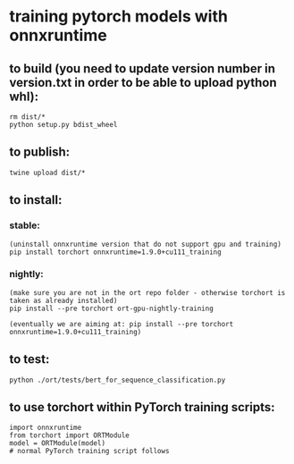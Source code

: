 # training pytorch models with onnxruntime

## to build (you need to update version number in version.txt in order to be able to upload python whl):
    rm dist/*
    python setup.py bdist_wheel

## to publish:
    twine upload dist/*

## to install:
### stable:
    (uninstall onnxruntime version that do not support gpu and training)
    pip install torchort onnxruntime=1.9.0+cu111_training

### nightly:
    (make sure you are not in the ort repo folder - otherwise torchort is taken as already installed)
    pip install --pre torchort ort-gpu-nightly-training

    (eventually we are aiming at: pip install --pre torchort onnxruntime=1.9.0+cu111_training)

## to test:
    python ./ort/tests/bert_for_sequence_classification.py
## to use torchort within PyTorch training scripts:
    import onnxruntime
    from torchort import ORTModule
    model = ORTModule(model)
    # normal PyTorch training script follows
